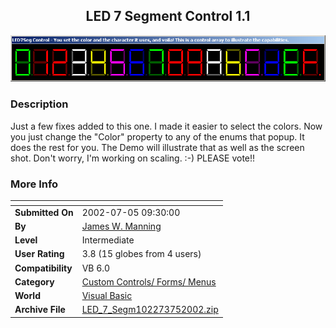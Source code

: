 ﻿<div align="center">

## LED 7 Segment Control 1\.1

<img src="PIC200275935531670.jpg">
</div>

### Description

Just a few fixes added to this one. I made it easier to select the colors. Now you just change the "Color" property to any of the enums that popup. It does the rest for you. The Demo will illustrate that as well as the screen shot. Don't worry, I'm working on scaling. :-) PLEASE vote!!
 
### More Info
 


<span>             |<span>
---                |---
**Submitted On**   |2002-07-05 09:30:00
**By**             |[James W\. Manning](https://github.com/Planet-Source-Code/PSCIndex/blob/master/ByAuthor/james-w-manning.md)
**Level**          |Intermediate
**User Rating**    |3.8 (15 globes from 4 users)
**Compatibility**  |VB 6\.0
**Category**       |[Custom Controls/ Forms/  Menus](https://github.com/Planet-Source-Code/PSCIndex/blob/master/ByCategory/custom-controls-forms-menus__1-4.md)
**World**          |[Visual Basic](https://github.com/Planet-Source-Code/PSCIndex/blob/master/ByWorld/visual-basic.md)
**Archive File**   |[LED\_7\_Segm102273752002\.zip](https://github.com/Planet-Source-Code/james-w-manning-led-7-segment-control-1-1__1-36602/archive/master.zip)








